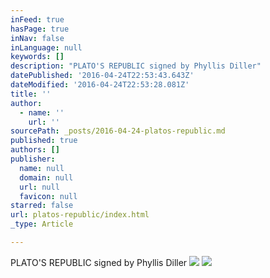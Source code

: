 ```yaml
---
inFeed: true
hasPage: true
inNav: false
inLanguage: null
keywords: []
description: "PLATO'S REPUBLIC signed by Phyllis Diller"
datePublished: '2016-04-24T22:53:43.643Z'
dateModified: '2016-04-24T22:53:28.081Z'
title: ''
author:
  - name: ''
    url: ''
sourcePath: _posts/2016-04-24-platos-republic.md
published: true
authors: []
publisher:
  name: null
  domain: null
  url: null
  favicon: null
starred: false
url: platos-republic/index.html
_type: Article

---
```

PLATO'S REPUBLIC signed by Phyllis Diller
![](https://the-grid-user-content.s3-us-west-2.amazonaws.com/bf013e6f-b977-442e-8bd6-f6c2aad9005a.jpg)
![](https://the-grid-user-content.s3-us-west-2.amazonaws.com/f52aa903-eb78-41fe-8b74-24ef4241c12a.jpg)